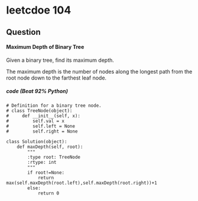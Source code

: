 # leetcdoe 104
## Question 
#### Maximum Depth of Binary Tree
Given a binary tree, find its maximum depth.

The maximum depth is the number of nodes along the longest path from the root node down to the farthest leaf node.

##### code (Beat 92% Python)
```
# Definition for a binary tree node.
# class TreeNode(object):
#     def __init__(self, x):
#         self.val = x
#         self.left = None
#         self.right = None

class Solution(object):
    def maxDepth(self, root):
        """
        :type root: TreeNode
        :rtype: int
        """
        if root!=None:
            return max(self.maxDepth(root.left),self.maxDepth(root.right))+1
        else:
            return 0
```
